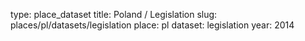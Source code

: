 type: place_dataset
title: Poland / Legislation
slug: places/pl/datasets/legislation
place: pl
dataset: legislation
year: 2014
